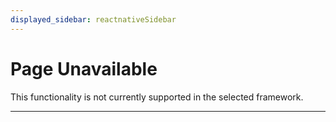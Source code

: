 ```yaml
---
displayed_sidebar: reactnativeSidebar
---
```


# Page Unavailable

This functionality is not currently supported in the selected framework.

---
